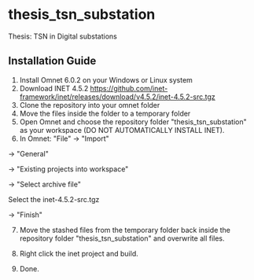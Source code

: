 # thesis_tsn_substation
Thesis: TSN in Digital substations

## Installation Guide

1. Install Omnet 6.0.2 on your Windows or Linux system
2. Download INET 4.5.2 https://github.com/inet-framework/inet/releases/download/v4.5.2/inet-4.5.2-src.tgz
3. Clone the repository into your omnet folder
4. Move the files inside the folder to a temporary folder
5. Open Omnet and choose the repository folder "thesis_tsn_substation" as your workspace (DO NOT AUTOMATICALLY INSTALL INET).
6. In Omnet: "File" 
-> "Import" 

-> "General" 

-> "Existing projects into workspace" 

-> "Select archive file" 

Select the inet-4.5.2-src.tgz

-> "Finish"

7. Move the stashed files from the temporary folder back inside the repository folder "thesis_tsn_substation" and overwrite all files.

8. Right click the inet project and build.

9. Done.
